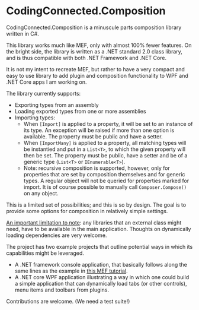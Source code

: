 # CodingConnected.Composition
CodingConnected.Composition is a minuscule parts composition 
library written in C#. 

This library works much like MEF, only with almost 100% fewer 
features. On the bright side, the library is written as a .NET 
standard 2.0 class library, and is thus compatible with
both .NET Framework and .NET Core.

It is not my intent to recreate MEF, but rather to have a very 
compact and easy to use library to add plugin and composition 
functionality to WPF and .NET Core apps I am working on. 

The library currently supports:

- Exporting types from an assembly
- Loading exported types from one or more assemblies
- Importing types:
  - When <code>[Import]</code> is applied to a property, it will 
    be set to an instance of its type. An exception will be raised
    if more than one option is available. The property must be
    public and have a setter.
  - When <code>[ImportMany]</code> is applied to a property, all
    matching types will be instantied and put in a <code>List\<T\></code>,
    to which the given property will then be set. The property must be
    public, have a setter and be of a generic type (<code>List\<T\></code>
    or <code>IEnumerable\<T\></code>).
  - Note: recursive composition is supported, however, only for properties that
    are set by composition themselves and for generic types. A regular object 
    will not be queried for properties marked for import. It is of course 
    possible to manually call <code>Composer.Compose()</code> on any object.

This is a limited set of possibilities; and this is so by design. The goal 
is to provide some options for composition in relatively simple settings. 

<u>An important limitation to note</u>: any libraries that an external class
might need, have to be available in the main application. Thoughts on 
dynamically loading dependencies are very welcome.

The project has two example projects that outline potential ways in
which its capabilities might be leveraged. 

- A .NET framework console application, that basically follows along 
  the same lines as the example in 
[this MEF tutorial](https://docs.microsoft.com/en-us/dotnet/framework/mef/).
- A .NET core WPF application illustrating a way in which one could build
  a simple application that can dynamically load tabs (or other controls), 
  menu items and toolbars from plugins.

Contributions are welcome. (We need a test suite!)
